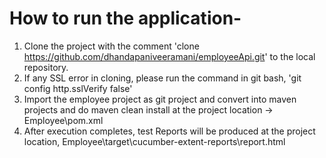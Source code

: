 # How to run the application-
1)  Clone the project with the comment 'clone https://github.com/dhandapaniveeramani/employeeApi.git' to the local repository.
2)  If any SSL error in cloning, please run the command in git bash, 'git config http.sslVerify false' 
3)	Import the employee project as git project and convert into maven projects and do maven clean install at the project location -> Employee\pom.xml
4)	After execution completes, test Reports will be produced at the project location, Employee\target\cucumber-extent-reports\report.html
